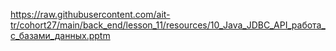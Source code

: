 https://raw.githubusercontent.com/ait-tr/cohort27/main/back_end/lesson_11/resources/10_Java_JDBC_API_работа_с_базами_данных.pptm